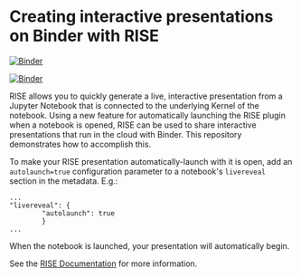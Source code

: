 # Creating interactive presentations on Binder with RISE


[![Binder](https://mybinder.org/badge_logo.svg)](https://mybinder.org/v2/gh/gapalacic/presentation_template/master?labpath=index.ipynb)

[![Binder](http://mybinder.org/badge.svg)](http://mybinder.org/v2/gh/binder-examples/jupyter-rise/master?filepath=index.ipynb)

RISE allows you to quickly generate a live, interactive presentation from a
Jupyter Notebook that is connected to the underlying Kernel of the notebook.
Using a new feature for automatically launching
the RISE plugin when a notebook is opened, RISE can be used to share interactive
presentations that run in the cloud with Binder.
This repository demonstrates how to accomplish this.

To make your RISE presentation automatically-launch with it is open,
add an `autolaunch=true` configuration
parameter to a notebook's `livereveal` section in the
metadata. E.g.:

```
...
"livereveal": {
        "autolaunch": true
        }
...
```

When the notebook is launched, your
presentation will automatically begin.

See the [RISE Documentation](https://damianavila.github.io/RISE/)
for more information.

